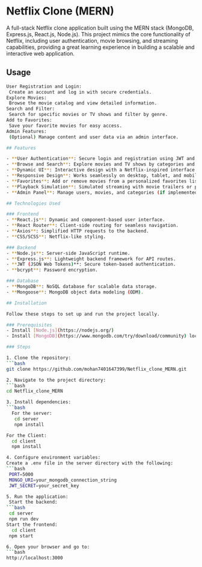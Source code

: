 # Netflix Clone (MERN)

A full-stack Netflix clone application built using the MERN stack (MongoDB, Express.js, React.js, Node.js). This project mimics the core functionality of Netflix, including user authentication, movie browsing, and streaming capabilities, providing a great learning experience in building a scalable and interactive web application.

## Usage
   ```bash
  User Registration and Login:
    Create an account and log in with secure credentials.
  Explore Movies:
    Browse the movie catalog and view detailed information.
  Search and Filter:
    Search for specific movies or TV shows and filter by genre.
  Add to Favorites:
    Save your favorite movies for easy access.
  Admin Features:
    (Optional) Manage content and user data via an admin interface.

## Features

- **User Authentication**: Secure login and registration using JWT and bcrypt.
- **Browse and Search**: Explore movies and TV shows by categories and genres.
- **Dynamic UI**: Interactive design with a Netflix-inspired interface.
- **Responsive Design**: Works seamlessly on desktop, tablet, and mobile devices.
- **Favorites**: Add or remove movies from a personalized favorites list.
- **Playback Simulation**: Simulated streaming with movie trailers or placeholder content.
- **Admin Panel**: Manage users, movies, and categories (if implemented).

## Technologies Used

### Frontend
- **React.js**: Dynamic and component-based user interface.
- **React Router**: Client-side routing for seamless navigation.
- **Axios**: Simplified HTTP requests to the backend.
- **CSS/SCSS**: Netflix-like styling.

### Backend
- **Node.js**: Server-side JavaScript runtime.
- **Express.js**: Lightweight backend framework for API routes.
- **JWT (JSON Web Tokens)**: Secure token-based authentication.
- **bcrypt**: Password encryption.

### Database
- **MongoDB**: NoSQL database for scalable data storage.
- **Mongoose**: MongoDB object data modeling (ODM).

## Installation

Follow these steps to set up and run the project locally.

### Prerequisites
- Install [Node.js](https://nodejs.org/)
- Install [MongoDB](https://www.mongodb.com/try/download/community) locally or use a MongoDB Atlas cluster.

### Steps

1. Clone the repository:
   ```bash
   git clone https://github.com/mohan7401647399/Netflix_clone_MERN.git

2. Navigate to the project directory:
   ```bash
   cd Netflix_clone_MERN

3. Install dependencies:
   ```bash
     For the server:
      cd server
      npm install

   For the Client:
     cd client
     npm install

4. Configure environment variables:
  Create a .env file in the server directory with the following:
  ```bash
    PORT=5000
    MONGO_URI=your_mongodb_connection_string
    JWT_SECRET=your_secret_key

5. Run the application:
    Start the backend:
  ```bash
    cd server
    npm run dev
   Start the frontend:
     cd client
    npm start

6. Open your browser and go to:
```bash
  http://localhost:3000
